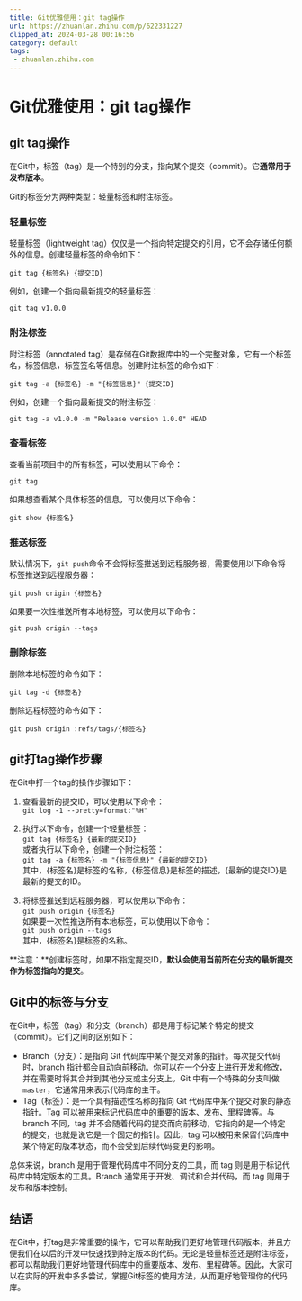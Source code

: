 ```yaml
---
title: Git优雅使用：git tag操作
url: https://zhuanlan.zhihu.com/p/622331227
clipped_at: 2024-03-28 00:16:56
category: default
tags: 
 - zhuanlan.zhihu.com
---
```



# Git优雅使用：git tag操作

## git tag操作

在Git中，标签（tag）是一个特别的分支，指向某个提交（commit）。它**通常用于发布版本**。

Git的标签分为两种类型：轻量标签和附注标签。

### 轻量标签

轻量标签（lightweight tag）仅仅是一个指向特定提交的引用，它不会存储任何额外的信息。创建轻量标签的命令如下：

```text
git tag {标签名} {提交ID}
```

例如，创建一个指向最新提交的轻量标签：

```text
git tag v1.0.0
```

### 附注标签

附注标签（annotated tag）是存储在Git数据库中的一个完整对象，它有一个标签名，标签信息，标签签名等信息。创建附注标签的命令如下：

```text
git tag -a {标签名} -m "{标签信息}" {提交ID}
```

例如，创建一个指向最新提交的附注标签：

```text
git tag -a v1.0.0 -m "Release version 1.0.0" HEAD
```

### 查看标签

查看当前项目中的所有标签，可以使用以下命令：

```text
git tag
```

如果想查看某个具体标签的信息，可以使用以下命令：

```text
git show {标签名}
```

### 推送标签

默认情况下，`git push`命令不会将标签推送到远程服务器，需要使用以下命令将标签推送到远程服务器：

```text
git push origin {标签名}
```

如果要一次性推送所有本地标签，可以使用以下命令：

```text
git push origin --tags
```

### 删除标签

删除本地标签的命令如下：

```text
git tag -d {标签名}
```

删除远程标签的命令如下：

```text
git push origin :refs/tags/{标签名}
```

## git打tag操作步骤

在Git中打一个tag的操作步骤如下：

1.  查看最新的提交ID，可以使用以下命令：  
    `git log -1 --pretty=format:"%H"`  
    
2.  执行以下命令，创建一个轻量标签：  
    `git tag {标签名} {最新的提交ID}`  
    或者执行以下命令，创建一个附注标签：  
    `git tag -a {标签名} -m "{标签信息}" {最新的提交ID}`  
    其中，{标签名}是标签的名称，{标签信息}是标签的描述，{最新的提交ID}是最新的提交的ID。  
    
3.  将标签推送到远程服务器，可以使用以下命令：  
    `git push origin {标签名}`  
    如果要一次性推送所有本地标签，可以使用以下命令：  
    `git push origin --tags`  
    其中，{标签名}是标签的名称。

**注意：**创建标签时，如果不指定提交ID，**默认会使用当前所在分支的最新提交作为标签指向的提交**。

## Git中的标签与分支

在Git中，标签（tag）和分支（branch）都是用于标记某个特定的提交（commit）。它们之间的区别如下：

-   Branch（分支）：是指向 Git 代码库中某个提交对象的指针。每次提交代码时，branch 指针都会自动向前移动。你可以在一个分支上进行开发和修改，并在需要时将其合并到其他分支或主分支上。Git 中有一个特殊的分支叫做 `master`，它通常用来表示代码库的主干。
-   Tag（标签）：是一个具有描述性名称的指向 Git 代码库中某个提交对象的静态指针。Tag 可以被用来标记代码库中的重要的版本、发布、里程碑等。与 branch 不同，tag 并不会随着代码的提交而向前移动，它指向的是一个特定的提交，也就是说它是一个固定的指针。因此，tag 可以被用来保留代码库中某个特定的版本状态，而不会受到后续代码变更的影响。

总体来说，branch 是用于管理代码库中不同分支的工具，而 tag 则是用于标记代码库中特定版本的工具。Branch 通常用于开发、调试和合并代码，而 tag 则用于发布和版本控制。

## 结语

在Git中，打tag是非常重要的操作，它可以帮助我们更好地管理代码版本，并且方便我们在以后的开发中快速找到特定版本的代码。无论是轻量标签还是附注标签，都可以帮助我们更好地管理代码库中的重要版本、发布、里程碑等。因此，大家可以在实际的开发中多多尝试，掌握Git标签的使用方法，从而更好地管理你的代码库。
